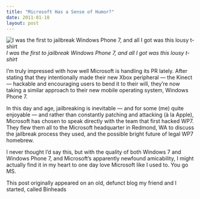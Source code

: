 ```yaml
---
title: "Microsoft Has a Sense of Humor?"
date: 2011-01-18
layout: post
---
```


![I was the first to jailbreak Windows Phone 7, and all I got was this lousy t-shirt](windows-7-t-shirt.jpg)
*I was the first to jailbreak Windows Phone 7, and all I got was this lousy t-shirt*

I’m truly impressed with how well Microsoft is handling its PR lately. After stating that they intentionally made their new Xbox peripheral — the Kinect — hackable and encouraging users to bend it to their will, they’re now taking a similar approach to their new mobile operating system, Windows Phone 7.

In this day and age, jailbreaking is inevitable — and for some (me) quite enjoyable — and rather than constantly patching and attacking (à la Apple), Microsoft has chosen to speak directly with the team that first hacked WP7. They flew them all to the Microsoft headquarter in Redmond, WA to discuss the jailbreak process they used, and the possible bright future of legal WP7 homebrew.

I never thought I’d say this, but with the quality of both Windows 7 and Windows Phone 7, and Microsoft’s apparently newfound amicability, I might actually find it in my heart to one day love Microsoft like I used to. You go MS.

This post originally appeared on an old, defunct blog my friend and I started, called Binheads
